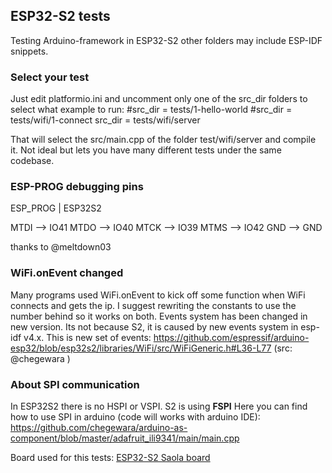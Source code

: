 ## ESP32-S2 tests 

Testing Arduino-framework in ESP32-S2 other folders may include ESP-IDF snippets.

### Select your test

Just edit platformio.ini and uncomment only one of the src_dir folders to select what example to run:
#src_dir = tests/1-hello-world
#src_dir = tests/wifi/1-connect
src_dir = tests/wifi/server

That will select the src/main.cpp of the folder test/wifi/server and compile it. Not ideal but lets you have many different tests under the same codebase.

### ESP-PROG debugging pins

ESP_PROG | ESP32S2

MTDI --> IO41
MTDO --> IO40
MTCK --> IO39
MTMS --> IO42
GND --> GND

thanks to @meltdown03

### WiFi.onEvent changed

Many programs used WiFi.onEvent to kick off some function when WiFi connects and gets the ip. I suggest rewriting the constants to use the number behind so it works on both.
Events system has been changed in new version. Its not because S2, it is caused by new events system in esp-idf v4.x.
This is new set of events:
https://github.com/espressif/arduino-esp32/blob/esp32s2/libraries/WiFi/src/WiFiGeneric.h#L36-L77 (src: @chegewara )

### About SPI communication

In ESP32S2 there is no HSPI or VSPI. S2 is using **FSPI** 
Here you can find how to use SPI in arduino (code will works with arduino IDE):
https://github.com/chegewara/arduino-as-component/blob/master/adafruit_ili9341/main/main.cpp


Board used for this tests:
[ESP32-S2 Saola board](https://twitter.com/martinfasani/status/1266352305575727105)
